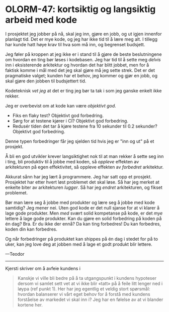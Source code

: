 # OLORM-47: kortsiktig og langsiktig arbeid med kode

I prosjektet jeg jobber på nå, skal jeg inn, gjøre en jobb, og ut igjen innenfor planlagt tid.
Det er mye kode, og jeg har ikke tid til å lære meg alt.
I tillegg har kunde hatt høye krav til hva som må inn, og begrenset budsjett.

Jeg føler på kroppen at jeg ikke er i stand til å gjøre de beste beslutningene om hvordan en ting bør løses i kodebasen.
Jeg har tid til å sette meg _delvis_ inn i eksisterende arkitektur og hvordan det har blitt jobbet, men for å faktisk komme i mål med det jeg skal gjøre må jeg sette strek.
Det er det pragmatiske valget; kunden har et behov, jeg kommer og gjør en jobb, og skal gjøre den jobben til budsjettert tid.

Kodeteknisk _vet jeg_ at det er ting jeg bør ta tak i som jeg ganske enkelt ikke rekker.

Jeg er overbevist om at kode kan være _objektivt god_.

- Fiks en flaky test? Objektivt god forbedring.
- Sørg for at testene kjører i CI? Objektivt god forbedring.
- Redusér tiden det tar å kjøre testene fra 10 sekunder til 0.2 sekunder? Objektivt god forbedring.

Denne typen forbedringer får jeg sjelden tid hvis jeg er "inn og ut" på et prosjekt.

Å bli en god utvikler krever langsiktighet nok til at man rekker å sette seg inn i ting, bli produktiv til å jobbe med koden, så _oppleve_ effekten av arkitekturen på egen effektivitet, så oppleve effekten av _forbedret_ arkitektur.

Akkurat sånn har jeg lært å programmere.
Jeg har satt opp et prosjekt.
Prosjektet har etter hvert løst problemet det skal løse.
Så har jeg merket at enkelte biter av arkitekturen _lugger_.
Så har jeg _endret_ arkitekturen, og fikset problemet.

Bør man lære seg å jobbe med produkter og lære seg å jobbe med kode samtidig?
Jeg mener nei.
Uten god kode er det null sjanse for at vi klarer å lage gode produkter.
Men _med_ svært solid kompetanse på kode, er det _mye_ lettere å lage gode produkter.
Kan du gjøre en solid forbedring på koden på én dag?
Bra.
Er du ikke der ennå?
Da kan ting forbedres!
Du kan forbedres, koden din kan forbedres.

Og når forbedringer på produktet kan shippes på én dag i stedet for på to uker, kan jeg love deg at jobben med å lage et godt produkt blir lettere.

—Teodor

---

Kjersti skriver om å avfeie kundens i [][luke-6]

> Kanskje vi ville bli bedre på å ta utgangspunkt i kundens hypoteser dersom vi samlet sett vet at vi ikke blir «tatt» på å feile litt lenger ned i løypa (ref punkt 1). Her har jeg egentlig et veldig stort spørsmål: hvordan balanserer vi vårt eget behov for å forstå med kundens forståelse av markedet vi skal inn i? Jeg har en følelse av at vi blander kortene her.

[luke-6]: https://mikrobloggeriet.no/luke/luke-6/

